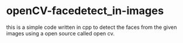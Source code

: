 # openCV-facedetect_in-images
this is a simple code written in cpp to detect the faces from the given images using a open source called open cv.
